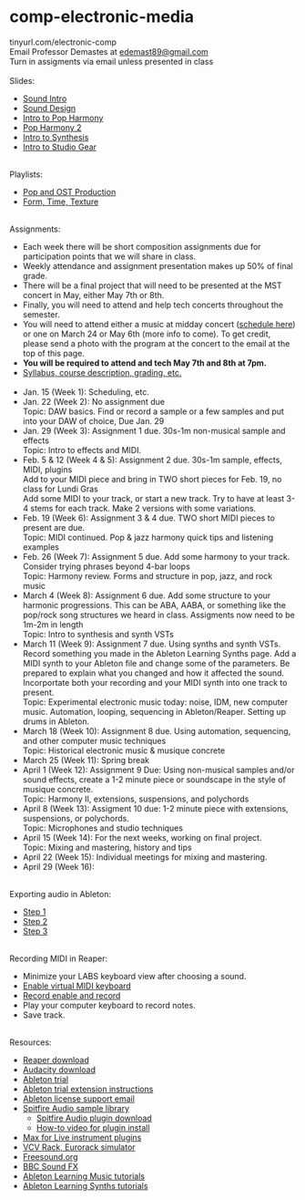 # comp-electronic-media
tinyurl.com/electronic-comp <br>
Email Professor Demastes at edemast89@gmail.com <br>
Turn in assigments via email unless presented in class <br><br>
Slides:
- <a href = "https://edemastes.github.io/comp-electronic-media/slides/sound-intro.pdf"> Sound Intro </a>
- <a href = "https://edemastes.github.io/comp-electronic-media/slides/sound-design.pdf"> Sound Design </a>
- <a href = "https://edemastes.github.io/comp-electronic-media/slides/pop-harmony.pdf"> Intro to Pop Harmony </a>
- <a href = "https://edemastes.github.io/comp-electronic-media/slides/pop-harmony-2.pdf"> Pop Harmony 2 </a>
- <a href = "https://edemastes.github.io/comp-electronic-media/slides/synthesis.pdf"> Intro to Synthesis </a>
- <a href = "https://edemastes.github.io/comp-electronic-media/slides/studio-gear.pdf"> Intro to Studio Gear </a> <br><br>

Playlists:
- <a href ="https://open.spotify.com/playlist/12QL3KJAAsaxZ54LuD0OFt?si=395b76dd59b5465f"> Pop and OST Production </a>
- <a href = "https://open.spotify.com/playlist/5NHLLbN8afQGKKgNVTFkgk?si=182ddf1c3e3d494f"> Form, Time, Texture </a> <br><br>

Assignments: <br>
- Each week there will be short composition assignments due for participation points that we will share in class.
- Weekly attendance and assignment presentation makes up 50% of final grade.
- There will be a final project that will need to be presented at the MST concert in May, either May 7th or 8th.
- Finally, you will need to attend and help tech concerts throughout the semester.
- You will need to attend either a music at midday concert (<a href ="https://tulane.campuslabs.com/engage/event/9731344">schedule here</a>) or one on March 24 or May 6th (more info to come). To get credit, please send a photo with the program at the concert to the email at the top of this page. 
- <b>You will be required to attend and tech May 7th and 8th at 7pm.</b>
- <a href = "https://edemastes.github.io/comp-electronic-media/syllabus-draft.pdf"> Syllabus, course description, grading, etc. </a> <br><br>
- Jan. 15 (Week 1): Scheduling, etc. 
- Jan. 22 (Week 2): No assignment due <br>
  Topic: DAW basics. Find or record a sample or a few samples and put into your DAW of choice, Due Jan. 29 <br>
- Jan. 29 (Week 3): Assignment 1 due. 30s-1m non-musical sample and effects<br>
  Topic: Intro to effects and MIDI.
- Feb. 5 & 12 (Week 4 & 5): Assignment 2 due. 30s-1m sample, effects, MIDI, plugins <br>
  Add to your MIDI piece and bring in TWO short pieces for Feb. 19, no class for Lundi Gras<br>
  Add some MIDI to your track, or start a new track. Try to have at least 3-4 stems for each track. Make 2 versions with some variations.
- Feb. 19 (Week 6): Assignment 3 & 4  due. TWO short MIDI pieces to present are due. <br>
  Topic: MIDI continued. Pop & jazz harmony quick tips and listening examples
- Feb. 26 (Week 7): Assignment 5 due. Add some harmony to your track. Consider trying phrases beyond 4-bar loops<br>
  Topic: Harmony review. Forms and structure in pop, jazz, and rock music
- March 4 (Week 8): Assignment 6 due. Add some structure to your harmonic progressions. This can be ABA, AABA, or something like the pop/rock song structures we heard in class. Assigments now need to be 1m-2m in length <br>
  Topic: Intro to synthesis and synth VSTs
- March 11 (Week 9): Assignment 7 due. Using synths and synth VSTs. Record something you made in the Ableton Learning Synths page. Add a MIDI synth to your Ableton file and change some of the parameters. Be prepared to explain what you changed and how it affected the sound. Incorportate both your recording and your MIDI synth into one track to present. <br>
Topic: Experimental electronic music today: noise, IDM, new computer music. Automation, looping, sequencing in Ableton/Reaper. Setting up drums in Ableton.
- March 18 (Week 10): Assignment 8 due. Using automation, sequencing, and other computer music techniques <br>
  Topic: Historical electronic music & musique concrete
- March 25 (Week 11): Spring break
- April 1 (Week 12): Assignment 9 Due: Using non-musical samples and/or sound effects, create a 1-2 minute piece or soundscape in the style of musique concrete.
  <br>
  Topic: Harmony II, extensions, suspensions, and polychords
- April 8 (Week 13): Assigment 10 due: 1-2 minute piece with extensions, suspensions, or polychords. <br>
  Topic: Microphones and studio techniques
- April 15 (Week 14): For the next weeks, working on final project. <br>
  Topic: Mixing and mastering, history and tips
- April 22 (Week 15): Individual meetings for mixing and mastering.
- April 29 (Week 16): <br><br>

Exporting audio in Ableton:
- <a href ="https://edemastes.github.io/comp-electronic-media/export-audio/screen1.png"> Step 1 </a>
- <a href ="https://edemastes.github.io/comp-electronic-media/export-audio/screen2.png"> Step 2 </a>
- <a href ="https://edemastes.github.io/comp-electronic-media/export-audio/screen3.png"> Step 3 </a> <br><br>

Recording MIDI in Reaper:
- Minimize your LABS keyboard view after choosing a sound.
- <a href ="https://edemastes.github.io/comp-electronic-media/reaper/midi-keyboard.png"> Enable virtual MIDI keyboard </a>
- <a href ="https://edemastes.github.io/comp-electronic-media/reaper/record.png"> Record enable and record </a>
- Play your computer keyboard to record notes.
- Save track. <br><br>

Resources:
- <a href ="https://www.reaper.fm/download.php"> Reaper download </a>
- <a href = "https://www.audacityteam.org/"> Audacity download </a>
- <a href ="https://www.ableton.com/en/trial/"> Ableton trial </a>
- <a href ="https://edemastes.github.io/comp-electronic-media/ableton-trial.pdf"> Ableton trial extension instructions </a>
- <a href = "https://help.ableton.com/hc/en-us/requests/new?ticket_form_id=123205"> Ableton license support email </a>
- <a href = "https://www.spitfireaudio.com/instruments?rrp_to_pay_usd=%3A1"> Spitfire Audio sample library </a>
  - <a href = "https://www.spitfireaudio.com/info/library-manager/"> Spitfire Audio plugin download </a>
  - <a href = "https://www.spitfireaudio.com/info/website-guide/digital-downloads/"> How-to video for plugin install </a>
- <a href = "https://maxforlive.com/library/index.php?type=instrument"> Max for Live instrument plugins </a>
- <a href = "https://vcvrack.com/"> VCV Rack, Eurorack simulator </a>
- <a href ="https://freesound.org/"> Freesound.org </a>
- <a href ="https://sound-effects.bbcrewind.co.uk/?authuser=0"> BBC Sound FX </a>
- <a href = "https://learningmusic.ableton.com/index.html"> Ableton Learning Music tutorials </a>
- <a href ="https://learningsynths.ableton.com/"> Ableton Learning Synths tutorials </a>

  
